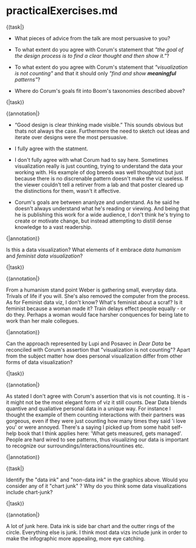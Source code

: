 # practicalExercises.md

{(task|}

- What pieces of advice from the talk are most persuasive to you?
- To what extent do you agree with Corum's statement that _"the goal of the design process is to find a clear thought and then show it."_?
- To what extent do you agree with Corum's statement that _"visualization is not counting"_ and that it should only _"find and show **meaningful** patterns"_?

- Where do Corum's goals fit into Boom's taxonomies described above?

{|task)}

{(annotation|}

- “Good design is clear thinking made visible.” This sounds obvious but thats not always the case. Furthermore the need to sketch out ideas and iterate over designs were the most persuasive.

- I fully agree with the statment.

- I don't fully agree with what Corum had to say here. Sometimes visualization really is just counting, trying to understand the data your working with. His example of dog breeds was well thoughtout but just because there is no discrenable pattern doesn't make the viz useless. If the viewer couldn't tell a retirver from a lab and that poster cleared up the distinctions for them, wasn't it affective.
- Corum's goals are between ananlyze and understand. As he said he doesn't always understand what he's reading or viewing. And being that he is publishing this work for a wide audience, I don't think he's trying to create or motivate change, but instead attempting to distill dense knowledge to a vast readership.

{|annotation)}

Is this a data visualization? What elements of it embrace _data humanism_ and _feminist data visualization_?

{|task)}

{(annotation|}

From a humanism stand point Weber is gathering small, everyday data. Trivals of life if you will. She's also removed the computer from the process. As for Feminist data viz, I don't know? What's feminist about a scraf? Is it feminist because a woman made it? Train delays effect people equally - or do they. Perhaps a woman would face harsher conquences for being late to work than her male collegues.

{|annotation)}

Can the approach represented by Lupi and Posavec in _Dear Data_ be reconciled with Corum's assertion that "visualization is not counting"? Apart from the subject matter how does personal visualization differ from other forms of data visualization?

{|task)}

{(annotation|}

As stated I don't agree with Corum's assertion that vis is not counting. It is - it might not be the most elegant form of viz it still counts. Dear Data blends quantive and qualiative personal data in a unique way. For instance I thought the example of them counting interactions with their partners was gorgeous, even if they were just counting how many times they said 'i love you' or were annoyed. There's a saying I picked up from some habit self-help book that I think applies here: 'What gets measured, gets managed'. People are hard wired to see patterns, thus visualizing our data is important to recognize our surroundings/interactions/rountines etc.

{|annotation)}

{(task|}

Identify the "data ink" and "non-data ink" in the graphics above. Would you consider any of it "chart junk" ? Why do you think some data visualizations include chart-junk?

{|task)}

{(annotation|}

A lot of junk here. Data ink is side bar chart and the outter rings of the circle. Everything else is junk. I think most data vizs include junk in order to make the infographic more appealing, more eye catching.
